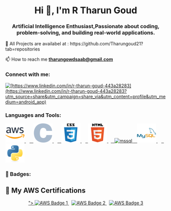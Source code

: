 <h1 align="center">Hi 👋, I'm R Tharun Goud</h1>
<h3 align="center">Artificial Intelligence Enthusiast,Passionate about coding, problem-solving, and building real-world applications.</h3>
 💼 All Projects are availabel at : https://github.com/Tharungoud21?tab=repositories<br>
 
 📫 How to reach me **tharungowdsaab@gmail.com**

<h3 align="left">Connect with me:</h3>
<p align="left">
<a href="https://linkedin.com/in/https://www.linkedin.com/in/r-tharun-goud-443a28283" target="blank"><img align="center" src="https://raw.githubusercontent.com/rahuldkjain/github-profile-readme-generator/master/src/images/icons/Social/linked-in-alt.svg" alt="[https://www.linkedin.com/in/r-tharun-goud-443a28283](https://www.linkedin.com/in/r-tharun-goud-443a28283?utm_source=share&utm_campaign=share_via&utm_content=profile&utm_medium=android_app)" height="30" width="40" /></a>
</p>

<h3 align="left">Languages and Tools:</h3>
<p align="left"> <a href="https://aws.amazon.com" target="_blank" rel="noreferrer">   <img src="https://raw.githubusercontent.com/devicons/devicon/master/icons/amazonwebservices/amazonwebservices-original-wordmark.svg" alt="aws" width="60" height="60"/> </a> &nbsp;&nbsp; <a href="https://www.cprogramming.com/" target="_blank" rel="noreferrer">&nbsp;&nbsp; <img src="https://raw.githubusercontent.com/devicons/devicon/master/icons/c/c-original.svg" alt="c" width="60" height="60"/> </a> &nbsp; &nbsp;<a href="https://www.w3schools.com/css/" target="_blank" rel="noreferrer"> &nbsp;&nbsp;<img src="https://raw.githubusercontent.com/devicons/devicon/master/icons/css3/css3-original-wordmark.svg" alt="css3" width="60" height="60"/> </a>&nbsp;&nbsp; <a href="https://www.w3.org/html/" target="_blank" rel="noreferrer"> &nbsp;&nbsp;<img src="https://raw.githubusercontent.com/devicons/devicon/master/icons/html5/html5-original-wordmark.svg" alt="html5" width="60" height="60"/> </a> &nbsp;&nbsp;<a href="https://www.microsoft.com/en-us/sql-server" target="_blank" rel="noreferrer"> &nbsp;&nbsp;<img src="https://www.svgrepo.com/show/303229/microsoft-sql-server-logo.svg" alt="mssql" width="60" height="60"/> </a> <a href="https://www.mysql.com/" target="_blank" rel="noreferrer">&nbsp;&nbsp; <img src="https://raw.githubusercontent.com/devicons/devicon/master/icons/mysql/mysql-original-wordmark.svg" alt="mysql" width="60" height="60"/> </a>&nbsp;&nbsp; <a href="https://www.python.org" target="_blank" rel="noreferrer">&nbsp;&nbsp; <img src="https://raw.githubusercontent.com/devicons/devicon/master/icons/python/python-original.svg" alt="python" width="60" height="60"/> </a> </p>

<h3 align="left">🏅 Badges:</h3>

## 🏅 My AWS Certifications

<p align="center">
  <a href="<div data-iframe-width="150" data-iframe-height="270" data-share-badge-id="260c5add-2809-45c8-b038-e1ea013ed0b7" data-share-badge-host="https://www.credly.com"></div><script type="text/javascript" async src="//cdn.credly.com/assets/utilities/embed.js"></script>">
    <img src="https://www.credly.com/badges/260c5add-2809-45c8-b038-e1ea013ed0b7/public_url" alt="AWS Badge 1" title="AWS Badge 1" />
  </a>
  &nbsp;
  <a href="https://www.credly.com/badges/YOUR_BADGE_ID_2" target="_blank">
    <img src="https://images.credly.com/size/110x110/images/YOUR_BADGE_IMAGE_2.png" alt="AWS Badge 2" title="AWS Badge 2" />
  </a>
  &nbsp;
  <a href="https://www.credly.com/badges/YOUR_BADGE_ID_3" target="_blank">
    <img src="https://images.credly.com/size/110x110/images/YOUR_BADGE_IMAGE_3.png" alt="AWS Badge 3" title="AWS Badge 3" />
  </a>
</p>
